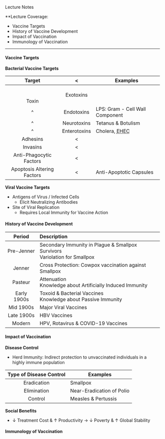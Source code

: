 Lecture Notes

**Lecture Coverage:
- Vaccine Targets
- History of Vaccine Development
- Impact of Vaccination
- Immunology of Vaccination

---
#### **Vaccine Targets**
**Bacterial Vaccine Targets**

|           Target           |      <       | Examples                                                     |
| :------------------------: | :----------: | ------------------------------------------------------------ |
|       <br><br>Toxin        |  Exotoxins   |                                                              |
|             ^              |  Endotoxins  | LPS: Gram - Cell Wall Component                              |
|             ^              | Neurotoxins  | Tetanus & Botulism                                           |
|             ^              | Enterotoxins | Cholera, <abbr Title="Enterohemorrhagic E. Coli">EHEC</abbr> |
|          Adhesins          |      <       |                                                              |
|          Invasins          |      <       |                                                              |
|  Anti-Phagocytic Factors   |      <       |                                                              |
| Apoptosis Altering Factors |      <       | Anti-Apoptotic Capsules                                      |

**Viral Vaccine Targets**
- Antigens of Virus / Infected Cells
	- Elicit Neutralizing Antibodies
- Site of Viral Replication
	- Requires Local Immunity for Vaccine Action


#### **History of Vaccine Development**

|   Period    | Description                                                                   |
| :---------: | :---------------------------------------------------------------------------- |
| Pre-Jenner  | Secondary Immunity in Plague & Smallpox Survivors<br>Variolation for Smallpox |
|   Jenner    | Cross Protection: Cowpox vaccination against Smallpox                         |
|   Pasteur   | Attenuation<br>Knowledge about Artificially Induced Immunity                  |
| Early 1900s | Toxoid & Bacterial Vaccines<br>Knowledge about Passive Immunity               |
|  Mid 1900s  | Major Viral Vaccines                                                          |
| Late 1900s  | HBV Vaccines                                                                  |
|   Modern    | HPV, Rotavirus & COVID-19 Vaccines                                            |


#### **Impact of Vaccination**
**Disease Control**
- Herd Immunity: Indirect protection to unvaccinated individuals in a highly immune population

| Type of Disease Control | Examples                  |
| :---------------------: | ------------------------- |
|       Eradication       | Smallpox                  |
|       Elimination       | Near-Eradication of Polio |
|         Control         | Measles & Pertussis       |

**Social Benefits**
- ↓ Treatment Cost & ↑ Productivity → ↓ Poverty & ↑ Global Stability


#### **Immunology of Vaccination**
